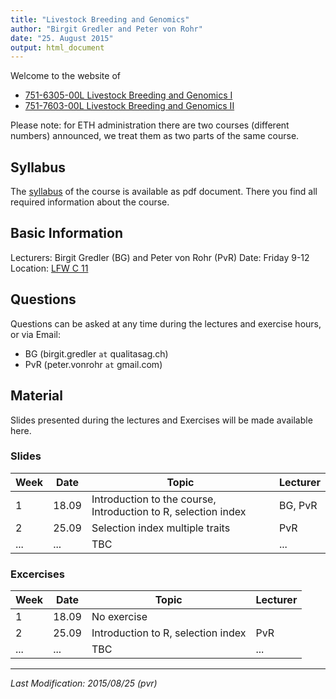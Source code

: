 ```yaml
---
title: "Livestock Breeding and Genomics"
author: "Birgit Gredler and Peter von Rohr"
date: "25. August 2015"
output: html_document
---
```


Welcome to the website of 

- [751-6305-00L Livestock Breeding and Genomics I](http://www.vvz.ethz.ch/Vorlesungsverzeichnis/lerneinheitPre.do?lerneinheitId=100995&semkez=2015W&lang=en)
- [751-7603-00L Livestock Breeding and Genomics II](http://www.vvz.ethz.ch/Vorlesungsverzeichnis/lerneinheitPre.do?lerneinheitId=100794&semkez=2015W&lang=en)

Please note: for ETH administration there are two courses (different numbers) announced, we treat them as two parts of the same course.


## Syllabus
The [syllabus](https://cloud.sagemath.com/projects/ff07bb15-dec7-4144-90de-60fcceb99853/files/LBG_Syllabus/pdf/LBG_Syllabus.pdf) of the course is available as pdf document. There you find all required information about the course.


## Basic Information
Lecturers: Birgit Gredler (BG) and Peter von Rohr (PvR)
Date: Friday 9-12
Location: [LFW C 11](http://www.mapsearch.ethz.ch/map/map.do?gebaeudeMap=LFW&lang=en)


## Questions
Questions can be asked at any time during the lectures and exercise hours, or via Email: 

- BG (birgit.gredler `at` qualitasag.ch)
- PvR (peter.vonrohr `at` gmail.com)


## Material
Slides presented during the lectures and Exercises will be made available here.

### Slides

Week | Date  |  Topic                                                          |  Lecturer
-----|-------|-----------------------------------------------------------------|----------
1    | 18.09 | Introduction to the course, Introduction to R, selection index  |  BG, PvR
2    | 25.09 | Selection index multiple traits                                 |  PvR
...  | ...   | TBC                                                             |  ...

### Excercises
Week | Date  |  Topic                                       |  Lecturer
-----|-------|----------------------------------------------|----------
1    | 18.09 | No exercise                                  |  
2    | 25.09 | Introduction to R, selection index           |  PvR
...  | ...   | TBC                                          |  ...


------

_Last Modification: 2015/08/25 (pvr)_


